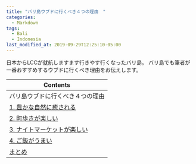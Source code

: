 ```yaml
---
title: "バリ島ウブドに行くべき４つの理由　"
categories:
  - Markdown
tags:
  - Bali
  - Indonesia
last_modified_at: 2019-09-29T12:25:10-05:00
---
```


日本からLCCが就航しますます行きやす行くなったバリ島。
バリ島でも筆者が一番おすすめするウブドに行くべき理由をお伝えします。


| Contents        |
| --------         |
| バリ島ウブドに行くべき４つの理由 |
|  [1. 豊かな自然に癒される](#r1)    |         
|  [2. 町歩きが楽しい](#r2)    |         
|  [3. ナイトマーケットが楽しい](#r3) |         
|  [4. ご飯がうまい](#r4) |
|  [まとめ](#r5) |
